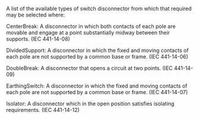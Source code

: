 A list of the available types of switch disconnector from which that required may be selected where:



CenterBreak: A disconnector in which both contacts of each pole are movable and engage at a point substantially midway between their supports. (IEC 441-14-08)

DividedSupport: A disconnector in which the fixed and moving contacts of each pole are not supported by a common base or frame. (IEC 441-14-06)

DoubleBreak: A disconnector that opens a circuit at two points. (IEC 441-14-09)

EarthingSwitch: A disconnector in which the fixed and moving contacts of each pole are not supported by a common base or frame. (IEC 441-14-07)

Isolator: A disconnector which in the open position satisfies isolating requirements. (IEC 441-14-12)
